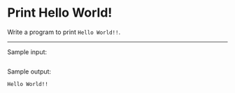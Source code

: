 # Print Hello World!

Write a program to print `Hello World!!`.

<hr>

Sample input:
```
```

Sample output:
```
Hello World!!
```
